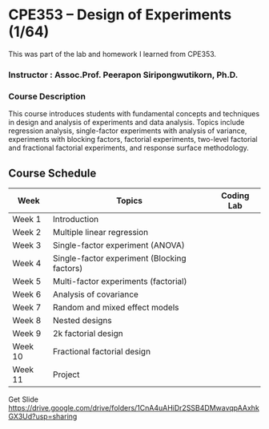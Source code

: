 # CPE353 – Design of Experiments (1/64)
This was part of the lab and homework I learned from CPE353.

### Instructor : Assoc.Prof. Peerapon Siripongwutikorn, Ph.D.

### Course Description
This course introduces students with fundamental concepts and techniques in design and analysis of experiments
and data analysis. Topics include regression analysis, single-factor experiments with analysis of variance,
experiments with blocking factors, factorial experiments, two-level factorial and fractional factorial experiments,
and response surface methodology.

## Course Schedule

| Week    | Topics                                        | Coding Lab                           |
| ------- | --------------------------------------------- | ------------------------------------ |
| Week 1  | Introduction                                  |                                      |
| Week 2  | Multiple linear regression                    |                                      |
| Week 3  | Single-factor experiment (ANOVA)              |                                      |
| Week 4  | Single-factor experiment (Blocking factors)   |                                      |
| Week 5  | Multi-factor experiments (factorial)          |                                      |
| Week 6  | Analysis of covariance                        |                                      |
| Week 7  | Random and mixed effect models                |                                      |
| Week 8  | Nested designs                                |                                      |
| Week 9  | 2k factorial design                           |                                      |
| Week 10 | Fractional factorial design                   |                                      |
| Week 11 | Project                                       |                                      |


Get Slide https://drive.google.com/drive/folders/1CnA4uAHiDr2SSB4DMwavqpAAxhkGX3Ud?usp=sharing
